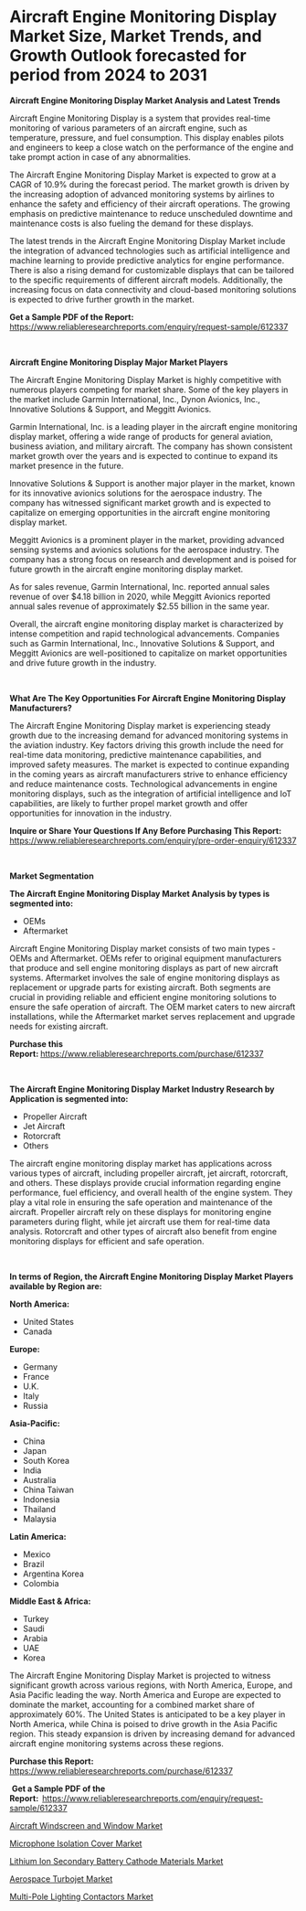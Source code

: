 <p><h1>Aircraft Engine Monitoring Display Market Size, Market Trends, and Growth Outlook forecasted for period from 2024 to 2031</h1></p><p><strong>Aircraft Engine Monitoring Display Market Analysis and Latest Trends</strong></p>
<p><p>Aircraft Engine Monitoring Display is a system that provides real-time monitoring of various parameters of an aircraft engine, such as temperature, pressure, and fuel consumption. This display enables pilots and engineers to keep a close watch on the performance of the engine and take prompt action in case of any abnormalities.</p><p>The Aircraft Engine Monitoring Display Market is expected to grow at a CAGR of 10.9% during the forecast period. The market growth is driven by the increasing adoption of advanced monitoring systems by airlines to enhance the safety and efficiency of their aircraft operations. The growing emphasis on predictive maintenance to reduce unscheduled downtime and maintenance costs is also fueling the demand for these displays.</p><p>The latest trends in the Aircraft Engine Monitoring Display Market include the integration of advanced technologies such as artificial intelligence and machine learning to provide predictive analytics for engine performance. There is also a rising demand for customizable displays that can be tailored to the specific requirements of different aircraft models. Additionally, the increasing focus on data connectivity and cloud-based monitoring solutions is expected to drive further growth in the market.</p></p>
<p><strong>Get a Sample PDF of the Report:&nbsp;</strong> <a href="https://www.reliableresearchreports.com/enquiry/request-sample/612337">https://www.reliableresearchreports.com/enquiry/request-sample/612337</a></p>
<p>&nbsp;</p>
<p><strong>Aircraft Engine Monitoring Display Major Market Players</strong></p>
<p><p>The Aircraft Engine Monitoring Display Market is highly competitive with numerous players competing for market share. Some of the key players in the market include Garmin International, Inc., Dynon Avionics, Inc., Innovative Solutions & Support, and Meggitt Avionics.</p><p>Garmin International, Inc. is a leading player in the aircraft engine monitoring display market, offering a wide range of products for general aviation, business aviation, and military aircraft. The company has shown consistent market growth over the years and is expected to continue to expand its market presence in the future.</p><p>Innovative Solutions & Support is another major player in the market, known for its innovative avionics solutions for the aerospace industry. The company has witnessed significant market growth and is expected to capitalize on emerging opportunities in the aircraft engine monitoring display market.</p><p>Meggitt Avionics is a prominent player in the market, providing advanced sensing systems and avionics solutions for the aerospace industry. The company has a strong focus on research and development and is poised for future growth in the aircraft engine monitoring display market.</p><p>As for sales revenue, Garmin International, Inc. reported annual sales revenue of over $4.18 billion in 2020, while Meggitt Avionics reported annual sales revenue of approximately $2.55 billion in the same year.</p><p>Overall, the aircraft engine monitoring display market is characterized by intense competition and rapid technological advancements. Companies such as Garmin International, Inc., Innovative Solutions & Support, and Meggitt Avionics are well-positioned to capitalize on market opportunities and drive future growth in the industry.</p></p>
<p>&nbsp;</p>
<p><strong>What Are The Key Opportunities For Aircraft Engine Monitoring Display Manufacturers?</strong></p>
<p><p>The Aircraft Engine Monitoring Display market is experiencing steady growth due to the increasing demand for advanced monitoring systems in the aviation industry. Key factors driving this growth include the need for real-time data monitoring, predictive maintenance capabilities, and improved safety measures. The market is expected to continue expanding in the coming years as aircraft manufacturers strive to enhance efficiency and reduce maintenance costs. Technological advancements in engine monitoring displays, such as the integration of artificial intelligence and IoT capabilities, are likely to further propel market growth and offer opportunities for innovation in the industry.</p></p>
<p><strong>Inquire or Share Your Questions If Any Before Purchasing This Report:</strong> <a href="https://www.reliableresearchreports.com/enquiry/pre-order-enquiry/612337">https://www.reliableresearchreports.com/enquiry/pre-order-enquiry/612337</a></p>
<p>&nbsp;</p>
<p><strong>Market Segmentation</strong></p>
<p><strong>The Aircraft Engine Monitoring Display Market Analysis by types is segmented into:</strong></p>
<p><ul><li>OEMs</li><li>Aftermarket</li></ul></p>
<p><p>Aircraft Engine Monitoring Display market consists of two main types - OEMs and Aftermarket. OEMs refer to original equipment manufacturers that produce and sell engine monitoring displays as part of new aircraft systems. Aftermarket involves the sale of engine monitoring displays as replacement or upgrade parts for existing aircraft. Both segments are crucial in providing reliable and efficient engine monitoring solutions to ensure the safe operation of aircraft. The OEM market caters to new aircraft installations, while the Aftermarket market serves replacement and upgrade needs for existing aircraft.</p></p>
<p><strong>Purchase this Report:&nbsp;</strong><a href="https://www.reliableresearchreports.com/purchase/612337">https://www.reliableresearchreports.com/purchase/612337</a></p>
<p>&nbsp;</p>
<p><strong>The Aircraft Engine Monitoring Display Market Industry Research by Application is segmented into:</strong></p>
<p><ul><li>Propeller Aircraft</li><li>Jet Aircraft</li><li>Rotorcraft</li><li>Others</li></ul></p>
<p><p>The aircraft engine monitoring display market has applications across various types of aircraft, including propeller aircraft, jet aircraft, rotorcraft, and others. These displays provide crucial information regarding engine performance, fuel efficiency, and overall health of the engine system. They play a vital role in ensuring the safe operation and maintenance of the aircraft. Propeller aircraft rely on these displays for monitoring engine parameters during flight, while jet aircraft use them for real-time data analysis. Rotorcraft and other types of aircraft also benefit from engine monitoring displays for efficient and safe operation.</p></p>
<p>&nbsp;</p>
<p><strong>In terms of Region, the Aircraft Engine Monitoring Display Market Players available by Region are:</strong></p>
<p>
    <p> <strong> North America: </strong>
        <ul>
            <li>United States</li>
            <li>Canada</li>
        </ul>
        </p> 
    <p> <strong> Europe: </strong>
        <ul>
            <li>Germany</li>
            <li>France</li>
            <li>U.K.</li>
            <li>Italy</li>
            <li>Russia</li>
        </ul>
        </p> 
    <p> <strong> Asia-Pacific: </strong>
        <ul>
            <li>China</li>
            <li>Japan</li>
            <li>South Korea</li>
            <li>India</li>
            <li>Australia</li>
            <li>China Taiwan</li>
            <li>Indonesia</li>
            <li>Thailand</li>
            <li>Malaysia</li>
        </ul>
        </p> 
    <p> <strong> Latin America: </strong>
        <ul>
            <li>Mexico</li>
            <li>Brazil</li>
            <li>Argentina Korea</li>
            <li>Colombia</li>
        </ul>
        </p> 
    <p> <strong> Middle East & Africa: </strong>
        <ul>
            <li>Turkey</li>
            <li>Saudi</li>
            <li>Arabia</li>
            <li>UAE</li>
            <li>Korea</li>
        </ul>
    </p>
    </p>
<p><p>The Aircraft Engine Monitoring Display Market is projected to witness significant growth across various regions, with North America, Europe, and Asia Pacific leading the way. North America and Europe are expected to dominate the market, accounting for a combined market share of approximately 60%. The United States is anticipated to be a key player in North America, while China is poised to drive growth in the Asia Pacific region. This steady expansion is driven by increasing demand for advanced aircraft engine monitoring systems across these regions.</p></p>
<p><strong>Purchase this Report: </strong><a href="https://www.reliableresearchreports.com/purchase/612337">https://www.reliableresearchreports.com/purchase/612337</a></p>
<p>&nbsp;<strong>Get a Sample PDF of the Report:&nbsp;&nbsp;</strong><a href="https://www.reliableresearchreports.com/enquiry/request-sample/612337">https://www.reliableresearchreports.com/enquiry/request-sample/612337</a></p>
<p><strong></strong></p>
<p><p><a href="https://github.com/juancolorado15/Market-Research-Report-List-1/blob/main/aircraft-windscreen-and-window-market.md">Aircraft Windscreen and Window Market</a></p><p><a href="https://view.publitas.com/reportprime-1/microphone-isolation-cover-market-challenges-opportunities-and-growth-drivers-and-major-market-players-forecasted-for-period-from-2024-2031/">Microphone Isolation Cover Market</a></p><p><a href="https://ivy-potential-64b.notion.site/Lithium-Ion-Secondary-Battery-Cathode-Materials-Market-Furnish-Information-about-Market-Size-Market-1693943b54024792944693530223676e">Lithium Ion Secondary Battery Cathode Materials Market</a></p><p><a href="https://github.com/dx0328/Market-Research-Report-List-1/blob/main/aerospace-turbojet-market.md">Aerospace Turbojet Market</a></p><p><a href="https://nifty-kite-d51.notion.site/Multi-Pole-Lighting-Contactors-Market-Research-Report-The-Key-To-Successful-Business-Strategy-Forec-be09ea2eed3b4a26a2357f4ca3d0ac43">Multi-Pole Lighting Contactors Market</a></p></p>